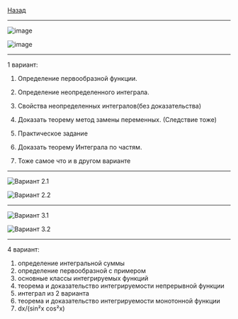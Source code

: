 [Назад](../mathan.md)
***
![image](https://github.com/user-attachments/assets/a14dd619-f00a-4047-8dff-4ad03bc1dff3)


![image](https://github.com/user-attachments/assets/83f46826-1c91-4d2d-aa47-c741d865e087)
***
1 вариант:

1. Определение первообразной функции.

2. Определение неопределенного интеграла.

3. Свойства неопределенных интегралов(без доказательства)

4. Доказать теорему метод замены переменных. (Следствие тоже)

5. Практическое задание

6. Доказать теорему Интеграла по частям.

7. Тоже самое что и в другом варианте
***
![Вариант 2.1](https://github.com/user-attachments/assets/2732c1cf-bd85-465b-a1e8-eec8713bdde1)

![Вариант 2.2](https://github.com/user-attachments/assets/e61e731d-5d0d-4fdb-ad19-e5ffc5590679)
***
![Вариант 3.1](https://github.com/user-attachments/assets/f8432f7d-0833-45b2-9cd2-52d0eeffa4a9)

![Вариант 3.2](https://github.com/user-attachments/assets/3a2f707d-fca1-463f-ae56-89eeb9a3ede7)

***
4 вариант:
1. определение интегральной суммы 
2. определение первообразной с примером 
3. основные классы интегрируемых функций 
4. теорема и доказательство интегрируемости непрерывной функции
5. интеграл из 2 варианта
6. теорема и доказательство интегрируемости монотонной функции
7. dx/(sin²x cos²x)
